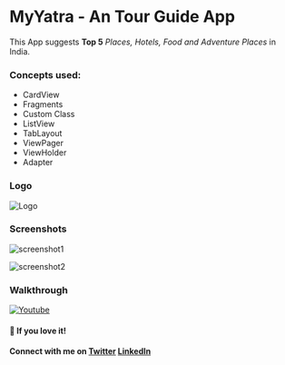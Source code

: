 # MyYatra - An Tour Guide App

This App suggests **Top 5** _Places, Hotels, Food and Adventure Places_ in India.

### Concepts used:

* CardView
* Fragments
* Custom Class
* ListView
* TabLayout
* ViewPager
* ViewHolder
* Adapter

### Logo

![Logo](https://user-images.githubusercontent.com/36810824/47358398-3d5b8e80-d6e7-11e8-9111-b45e4030759f.png)

### Screenshots

![screenshot1](https://user-images.githubusercontent.com/36810824/47360417-1c963780-d6ed-11e8-9dea-77cad2d76c29.jpg)

![screenshot2](https://user-images.githubusercontent.com/36810824/47360419-1c963780-d6ed-11e8-8e67-40ea32d36f7e.jpg)

### Walkthrough

[![Youtube](https://user-images.githubusercontent.com/36810824/47357866-a04c2600-d6e5-11e8-860b-60840d810f6e.png)](https://youtu.be/IEunwrtTCw4)


#### :star2: If you love it!

#### Connect with me on [Twitter](http://twitter.com/varmahemanshu) [LinkedIn](https://www.linkedin.com/in/HemanshuVarma)
